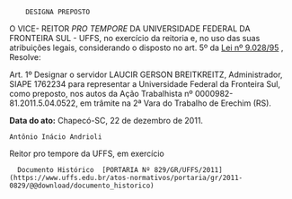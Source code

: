         DESIGNA PREPOSTO  

O VICE- REITOR  *PRO TEMPORE*  DA UNIVERSIDADE FEDERAL DA FRONTEIRA SUL - UFFS, no exercício da reitoria e, no uso das suas atribuições legais, considerando o disposto no art. 5º da  [Lei nº 9.028/95](http://www.planalto.gov.br/ccivil_03/leis/L9028.htm) , Resolve:

 Art. 1º Designar o servidor LAUCIR GERSON BREITKREITZ, Administrador, SIAPE 1762234 para representar a Universidade Federal da Fronteira Sul, como preposto, nos autos da Ação Trabalhista nº 0000982-81.2011.5.04.0522, em trâmite na 2ª Vara do Trabalho de Erechim (RS).

   **Data do ato:** Chapecó-SC, 22 de dezembro de 2011.   
 

    Antônio Inácio Andrioli   
 Reitor pro tempore da UFFS, em exercício 

      Documento Histórico  [PORTARIA Nº 829/GR/UFFS/2011](https://www.uffs.edu.br/atos-normativos/portaria/gr/2011-0829/@@download/documento_historico)     
      